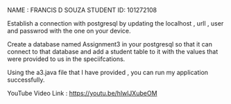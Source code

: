 NAME : FRANCIS D SOUZA
STUDENT ID: 101272108

Establish a connection with postgresql by updating the localhost , urll , user and passwrod with the one on your device.

Create a database named Assignment3 in your postgresql so that it can connect to that database and add a student table to it with the values that were provided to us in the speciifcations.

Using the a3.java file that I have provided , you can run my application successfully.

YouTube Video Link : https://youtu.be/hlwlJXubeOM
